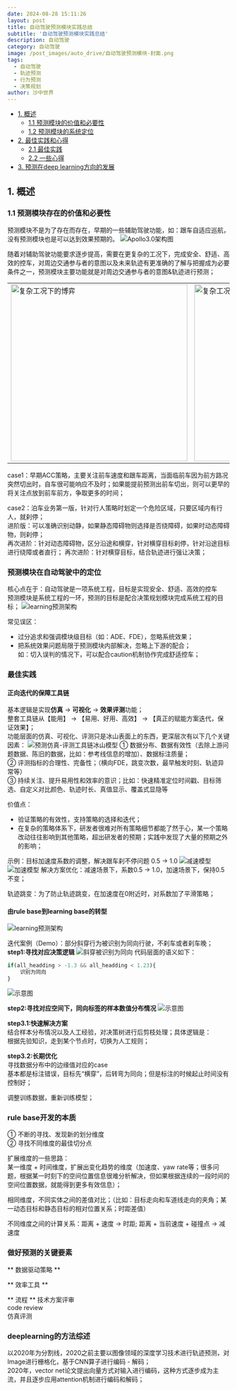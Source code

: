 ```yaml
---
date: 2024-08-28 15:11:26
layout: post
title: 自动驾驶预测模块实践总结
subtitle: '自动驾驶预测模块实践总结'
description: 自动驾驶
category: 自动驾驶
image: /post_images/auto_drive/自动驾驶预测模块-封面.png
tags:
  - 自动驾驶
  - 轨迹预测
  - 行为预测
  - 决策规划
author: 沙中世界
---
```

<nav>
  <ul>
    <li><a href="#overview">1. 概述</a>
      <ul>
        <li><a href="#value-and-necessity">1.1 预测模块的价值和必要性</a></li>
        <li><a href="#system-positioning">1.2 预测模块的系统定位</a></li>
      </ul>
    </li>
    <li><a href="#best-practices">2. 最佳实践和心得</a>
      <ul>
        <li><a href="#best-practices">2.1 最佳实践</a></li>
        <li><a href="#experiences">2.2 一些心得</a></li>
      </ul>
    </li>
    <li><a href="#deep-learning">3. 预测在deep learning方向的发展</a></li>
  </ul>
</nav>

## 1. 概述
<a name="overview"></a>
### 1.1 预测模块存在的价值和必要性
<a name="value-and-necessity"></a>
预测模块不是为了存在而存在，早期的一些辅助驾驶功能，如：跟车自适应巡航，没有预测模块也是可以达到效果预期的。
![Apollo3.0架构图](https://raw.githubusercontent.com/ApolloAuto/apollo/master/docs/02_Quick%20Start/demo_guide/images/Apollo_3.0_diagram.png)

随着对辅助驾驶功能要求逐步提高，需要在更复杂的工况下，完成安全、舒适、高效的控车，对周边交通参与者的意图以及未来轨迹有更准确的了解与把握成为必要条件之一，预测模块主要功能就是对周边交通参与者的意图&轨迹进行预测；
<table>
  <tr>
    <td><img src="https://www.researchgate.net/profile/Zirui-Li-4/publication/352523373/figure/fig1/AS:1038230812102656@1624544923281/Different-types-of-intersections.png" alt="复杂工况下的博弈" width="400"></td>
    <td><img src="http://www.uml.org.cn/car/images/2022102442.jpg" alt="复杂工况下的博弈" width="400"></td>
  </tr>
</table>

case1：早期ACC策略，主要关注前车速度和跟车距离，当面临前车因为前方路况突然切出时，自车很可能响应不及时；如果能提前预测出前车切出，则可以更早的将关注点放到前车前方，争取更多的时间；

case2：泊车业务第一版，针对行人策略时划定一个危险区域，只要区域内有行人，就刹停；<br>
      进阶版：可以准确识别动静，如果静态障碍物则选择是否绕障碍，如果时动态障碍物，则刹停；<br>
      再次进阶：针对动态障碍物，区分沿途和横穿，针对横穿目标刹停，针对沿途目标进行绕障或者直行；
      再次进阶：针对横穿目标，结合轨迹进行强让决策；
### 预测模块在自动驾驶中的定位
<a name="system-positioning"></a>
核心点在于：自动驾驶是一项系统工程，目标是实现安全、舒适、高效的控车<br>
预测模块是系统工程的一环，预测的目标是配合决策规划模块完成系统工程的目标；
![learning预测架构](/post_images/auto_drive/系统目标.png)

常见误区：
- 过分追求和强调模块级目标（如：ADE、FDE），忽略系统效果；
- 把系统效果问题局限于预测模块内部解决，忽略上下游的配合；<br>
  如：切入误判的情况下，可以配合caution机制协作完成舒适控车；

### 最佳实践
#### 正向迭代的保障工具链
基本逻辑是实现**仿真** → **可视化** → **效果评测**功能；<br>
整套工具链从【能用】 → 【易用、好用、高效】 → 【真正的赋能方案迭代，保证效果】；<br>
功能层面的仿真、可视化、评测只是冰山表面上的东西，更深层次有以下几个关键因素：
![预测仿真-评测工具链冰山模型](/post_images/auto_drive/预测仿真-评测工具链冰山模型.png)
① 数据分布、数据有效性（去除上游问题数据、陈旧的数据，比如：参考线信息的增加）、数据标注质量；<br>
② 评测指标的合理性、完备性；（横向FDE，跳变次数，最早触发时刻、轨迹异常等）<br>
③ 持续关注、提升易用性和效率的意识；比如：快速精准定位时间戳、目标筛选、自定义对比颜色、轨迹时长、真值显示、覆盖式显隐等

价值点：
- 验证策略的有效性，支持策略的选择和迭代；
- 在复杂的策略体系下，研发者很难对所有策略细节都能了然于心，某一个策略改动往往影响到其他策略，超出研发者的预期；实践中发现了大量的预期之外的影响；

示例：目标加速度系数的调整，解决跟车刹不停问题 0.5 → 1.0
![减速模型](/post_images/auto_drive/减速模型.png)
![加速模型](/post_images/auto_drive/加速模型.png)
解决方案优化：减速场景下，系数0.5 → 1.0，加速场景下，保持0.5不变；<br>

轨迹跳变：为了防止轨迹跳变，在加速度在0附近时，对系数加了平滑策略；

#### 由rule base到learning base的转型
![learning预测架构](/post_images/auto_drive/learning预测架构.jpg)

迭代案例（Demo）：部分斜穿行为被识别为同向行驶，不刹车或者刹车晚；<br>
**step1:寻找对应决策逻辑**
![斜穿被识别为同向](/post_images/auto_drive/行为分析决策树.png)
代码层面的语义如下：
```Python
if(all_headding > -1.3 && all_headding < 1.23){
    识别为同向
}
```
![示意图](/post_images/auto_drive/同向区间.png)

**step2:寻找对应空间下，同向标签的样本数值分布情况**
![示意图](/post_images/auto_drive/决策树-行为分布情况.png)

**step3.1:快速解决方案**<br>
结合样本分布情况以及人工经验，对决策树进行后剪枝处理；具体逻辑是：<br>
根据先验知识，走到某个节点时，切换为人工规则；

**step3.2:长期优化**<br>
寻找数据分布中的边缘值对应的case<br>
基本都是标注错误，目标先“横穿”，后转弯为同向；但是标注的时候起止时间没有控制好；

调整训练数据，重新训练模型；

### rule base开发的本质
① 不断的寻找、发现新的划分维度<br>
② 寻找不同维度的最佳切分点

扩展维度的一些思路：<br>
某一维度 + 时间维度，扩展出变化趋势的维度（加速度、yaw rate等；很多问题，根据某一时刻下的空间位置信息很难分析解决，但如果根据连续的一段时间的空间位置数据，就能得到更多有效信息）；

相同维度，不同实体之间的差值对比；（比如：目标走向和车道线走向的夹角；某一动态目标和静态目标的相对位置关系；时距差值）

不同维度之间的计算关系：距离 + 速度 → 时距; 距离 + 当前速度 + 碰撞点 → 减速度

### 做好预测的关键要素

** 数据驱动策略 **

** 效率工具 **

** 流程 **
技术方案评审<br>
code review<br>
仿真评测<br>

### deeplearning的方法综述
以2020年为分割线，2020之前主要以图像领域的深度学习技术进行轨迹预测，对Image进行栅格化，基于CNN算子进行编码 - 解码；<br>
2020年，vector net论文提出向量方式对输入进行编码，这种方式逐步成为主流，并且逐步应用attention机制进行编码和解码；

